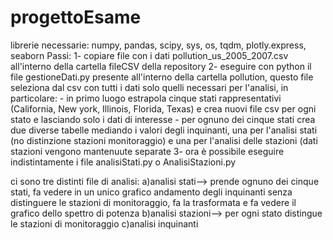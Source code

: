 # progettoEsame
librerie necessarie: numpy, pandas, scipy, sys, os, tqdm, plotly.express, seaborn
Passi: 
1- copiare file con i dati pollution_us_2005_2007.csv all'interno della cartella fileCSV della repository
2- eseguire con python il file gestioneDati.py presente all'interno della cartella pollution, questo file seleziona dal csv con tutti i dati solo quelli necessari per l'analisi, in particolare: 
	- in primo luogo estrapola cinque stati rappresentativi (California, New york, Illinois, Florida, Texas) e crea nuovi file csv per ogni stato e lasciando solo i dati di interesse
	- per ognuno dei cinque stati crea due diverse tabelle mediando i valori degli inquinanti, una per l'analisi stati (no distinzione stazioni monitoraggio) e una per l'analisi delle stazioni (dati stazioni vengono mantenuute separate
3- ora è possibile eseguire indistintamente i file analisiStati.py o AnalisiStazioni.py 


ci sono tre distinti file di analisi: 
	a)analisi stati--> prende ognuno dei cinque stati, fa vedere in un unico grafico andamento degli inquinanti senza distinguere le stazioni di monitoraggio, fa la trasformata e fa vedere il grafico dello spettro di potenza
	b)analisi stazioni--> per ogni stato distingue le stazioni di monitoraggio 
	c)analisi inquinanti
